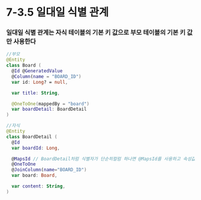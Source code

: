 # 7-3.5 일대일 식별 관계

### 일대일 식별 관계는 자식 테이블의 기본 키 값으로 부모 테이블의 기본 키 값만 사용한다

```kotlin
//부모
@Entity
class Board (
  @Id @GeneratedValue
  @Column(name = "BOARD_ID")
  var id: Long? = null,

  var title: String,

  @OneToOne(mappedBy = "board")
  var boardDetail: BoardDetail
)

//자식
@Entity
class BoardDetail (
  @Id
  var boardId: Long,

  @MapsId // BoardDetail처럼 식별자가 단순히컬럼 하나면 @MapsId를 사용하고 속성값은 비워도된다
  @OneToOne
  @JoinColumn(name="BOARD_ID")
  var board: Board,

  var content: String,
)
```